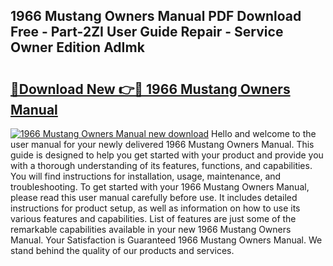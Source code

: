 ## 1966 Mustang Owners Manual PDF Download Free - Part-2ZI User Guide Repair - Service Owner Edition AdImk

# <h2><a href="http://bc45389.oget.top/?id=1966+Mustang+Owners+Manual">🔗Download New 👉🔴 1966 Mustang Owners Manual</a></h2>

[![1966 Mustang Owners Manual new download](https://i.imgur.com/5g1atiW.png)](http://bc45389.oget.top/?id=1966+Mustang+Owners+Manual)
Hello and welcome to the user manual for your newly delivered 1966 Mustang Owners Manual. This guide is designed to help you get started with your product and provide you with a thorough understanding of its features, functions, and capabilities. You will find instructions for installation, usage, maintenance, and troubleshooting. To get started with your 1966 Mustang Owners Manual, please read this user manual carefully before use. It includes detailed instructions for product setup, as well as information on how to use its various features and capabilities. List of features are just some of the remarkable capabilities available in your new 1966 Mustang Owners Manual. Your Satisfaction is Guaranteed 1966 Mustang Owners Manual. We stand behind the quality of our products and services.
